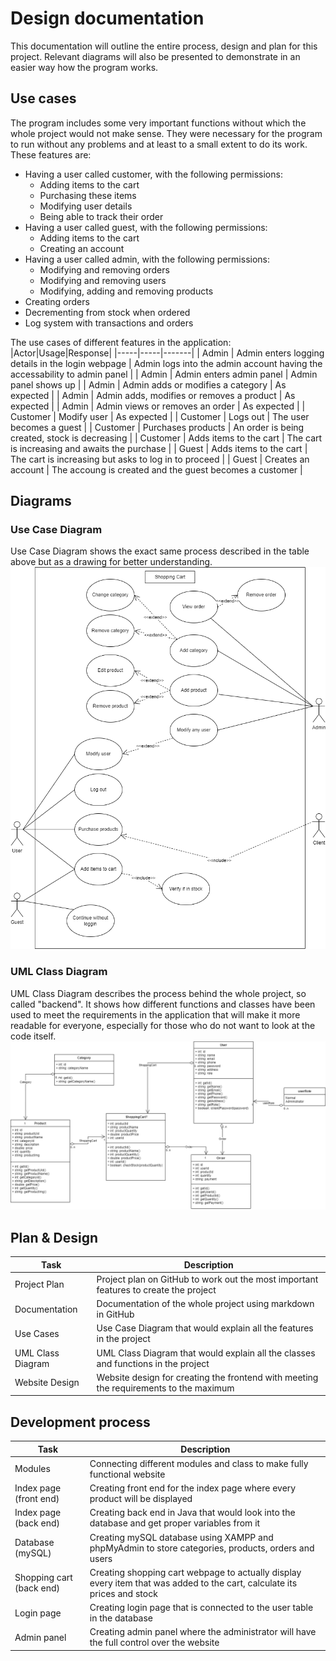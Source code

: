 # Design documentation

This documentation will outline the entire process, design and plan for this project. Relevant diagrams will also be presented to demonstrate in an easier way how the program works.

## Use cases
The program includes some very important functions without which the whole project would not make sense. They were necessary for the program to run without any problems and at least to a small extent to do its work.
These features are:
* Having a user called customer, with the following permissions:
  * Adding items to the cart
  * Purchasing these items
  * Modifying user details
  * Being able to track their order
* Having a user called guest, with the following permissions:
  * Adding items to the cart
  * Creating an account
* Having a user called admin, with the following permissions:
  * Modifying and removing orders
  * Modifying and removing users
  * Modifying, adding and removing products
* Creating orders
* Decrementing from stock when ordered
* Log system with transactions and orders


The use cases of different features in the application:
|Actor|Usage|Response|
|-----|-----|-------|
| Admin | Admin enters logging details in the login webpage | Admin logs into the admin account having the accessability to admin panel |
| Admin | Admin enters admin panel | Admin panel shows up |
| Admin | Admin adds or modifies a category | As expected |
| Admin | Admin adds, modifies or removes a product | As expected |
| Admin | Admin views or removes an order | As expected |
| Customer | Modify user | As expected |
| Customer | Logs out | The user becomes a guest |
| Customer | Purchases products | An order is being created, stock is decreasing |
| Customer | Adds items to the cart | The cart is increasing and awaits the purchase |
| Guest | Adds items to the cart | The cart is increasing but asks to log in to proceed |
| Guest | Creates an account | The accoung is created and the guest becomes a customer |

## Diagrams

### Use Case Diagram
Use Case Diagram shows the exact same process described in the table above but as a drawing for better understanding.
![](/documentation/images/usecase.drawio.png)

### UML Class Diagram
UML Class Diagram describes the process behind the whole project, so called "backend". It shows how different functions and classes have been used to meet the requirements in the application that will make it more readable for everyone, especially for those who do not want to look at the code itself.
![](/documentation/images/class.drawio.png)

## Plan & Design
|Task|Description|
|-----|-----|
| Project Plan | Project plan on GitHub to work out the most important features to create the project |
| Documentation | Documentation of the whole project using markdown in GitHub |
| Use Cases | Use Case Diagram that would explain all the features in the project |
| UML Class Diagram | UML Class Diagram that would explain all the classes and functions in the project |
| Website Design | Website design for creating the frontend with meeting the requirements to the maximum |

## Development process
|Task|Description|
|-----|-----|
| Modules | Connecting different modules and class to make fully functional website |
| Index page (front end) | Creating front end for the index page where every product will be displayed |
| Index page (back end) | Creating back end in Java that would look into the database and get proper variables from it |
| Database (mySQL) | Creating mySQL database using XAMPP and phpMyAdmin to store categories, products, orders and users |
| Shopping cart (back end) | Creating shopping cart webpage to actually display every item that was added to the cart, calculate its prices and stock |
| Login page | Creating login page that is connected to the user table in the database |
| Admin panel | Creating admin panel where the administrator will have the full control over the website |
